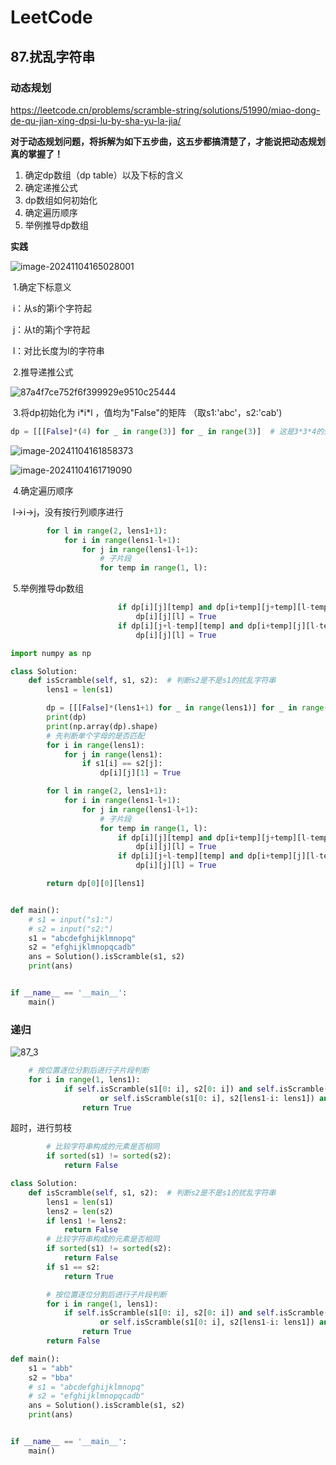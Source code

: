 # LeetCode

## 87.扰乱字符串

### 动态规划

https://leetcode.cn/problems/scramble-string/solutions/51990/miao-dong-de-qu-jian-xing-dpsi-lu-by-sha-yu-la-jia/

**对于动态规划问题，将拆解为如下五步曲，这五步都搞清楚了，才能说把动态规划真的掌握了！**

1. 确定dp数组（dp table）以及下标的含义
2. 确定递推公式
3. dp数组如何初始化
4. 确定遍历顺序
5. 举例推导dp数组

**实践**

![image-20241104165028001](./my_LeetCode.assets/image-20241104165028001.png)

​	1.确定下标意义

​		i：从s的第i个字符起

​		j：从t的第j个字符起

​		l：对比长度为l的字符串

​	2.推导递推公式

![87a4f7ce752f6f399929e9510c25444](./my_LeetCode.assets/87a4f7ce752f6f399929e9510c25444.jpg)

​	3.将dp初始化为 i\*i\*l ，值均为"False"的矩阵 （取s1:'abc'，s2:'cab')

```python
dp = [[[False]*(4) for _ in range(3)] for _ in range(3)]  # 这是3*3*4的矩阵 代码从左往右，矩阵从外向内生成
```



![image-20241104161858373](./my_LeetCode.assets/image-20241104161858373.png)



![image-20241104161719090](./my_LeetCode.assets/image-20241104161719090.png)



​	4.确定遍历顺序

​		l->i->j，没有按行列顺序进行

```python
        for l in range(2, lens1+1):
            for i in range(lens1-l+1):
                for j in range(lens1-l+1):
                    # 子片段
                    for temp in range(1, l):
```

​	5.举例推导dp数组

```python
                        if dp[i][j][temp] and dp[i+temp][j+temp][l-temp]:
                            dp[i][j][l] = True
                        if dp[i][j+l-temp][temp] and dp[i+temp][j][l-temp]:
                            dp[i][j][l] = True
```



```python
import numpy as np

class Solution:
    def isScramble(self, s1, s2):  # 判断s2是不是s1的扰乱字符串
        lens1 = len(s1)

        dp = [[[False]*(lens1+1) for _ in range(lens1)] for _ in range(lens1)]
        print(dp)
        print(np.array(dp).shape)
        # 先判断单个字母的是否匹配
        for i in range(lens1):
            for j in range(lens1):
                if s1[i] == s2[j]:
                    dp[i][j][1] = True

        for l in range(2, lens1+1):
            for i in range(lens1-l+1):
                for j in range(lens1-l+1):
                    # 子片段
                    for temp in range(1, l):
                        if dp[i][j][temp] and dp[i+temp][j+temp][l-temp]:
                            dp[i][j][l] = True
                        if dp[i][j+l-temp][temp] and dp[i+temp][j][l-temp]:
                            dp[i][j][l] = True

        return dp[0][0][lens1]


def main():
    # s1 = input("s1:")
    # s2 = input("s2:")
    s1 = "abcdefghijklmnopq"
    s2 = "efghijklmnopqcadb"
    ans = Solution().isScramble(s1, s2)
    print(ans)


if __name__ == '__main__':
    main()

```



### 递归

![87_3](./my_LeetCode.assets/87_3.jpg)



```python
 	# 按位置逐位分割后进行子片段判断
    for i in range(1, lens1):
            if self.isScramble(s1[0: i], s2[0: i]) and self.isScramble(s1[i: lens1], s2[i: lens1]) \
                    or self.isScramble(s1[0: i], s2[lens1-i: lens1]) and self.isScramble(s1[i: lens1], s2[0: lens1-i]):
                return True
```



超时，进行剪枝

```python
        # 比较字符串构成的元素是否相同
        if sorted(s1) != sorted(s2):
            return False
```



```python
class Solution:
    def isScramble(self, s1, s2):  # 判断s2是不是s1的扰乱字符串
        lens1 = len(s1)
        lens2 = len(s2)
        if lens1 != lens2:
            return False
        # 比较字符串构成的元素是否相同
        if sorted(s1) != sorted(s2):
            return False
        if s1 == s2:
            return True

        # 按位置逐位分割后进行子片段判断
        for i in range(1, lens1):
            if self.isScramble(s1[0: i], s2[0: i]) and self.isScramble(s1[i: lens1], s2[i: lens1]) \
                    or self.isScramble(s1[0: i], s2[lens1-i: lens1]) and self.isScramble(s1[i: lens1], s2[0: lens1-i]):
                return True
        return False

def main():
    s1 = "abb"
    s2 = "bba"
    # s1 = "abcdefghijklmnopq"
    # s2 = "efghijklmnopqcadb"
    ans = Solution().isScramble(s1, s2)
    print(ans)


if __name__ == '__main__':
    main()
```

